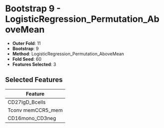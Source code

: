 # Bootstrap 9 - LogisticRegression_Permutation_AboveMean

- **Outer Fold**: 11
- **Bootstrap**: 9
- **Method**: LogisticRegression_Permutation_AboveMean
- **Fold Seed**: 60
- **Features Selected**: 3

## Selected Features

| Feature |
|---------|
| CD27IgD_Bcells |
| Tconv memCCR5_mem |
| CD16mono_CD3neg |
